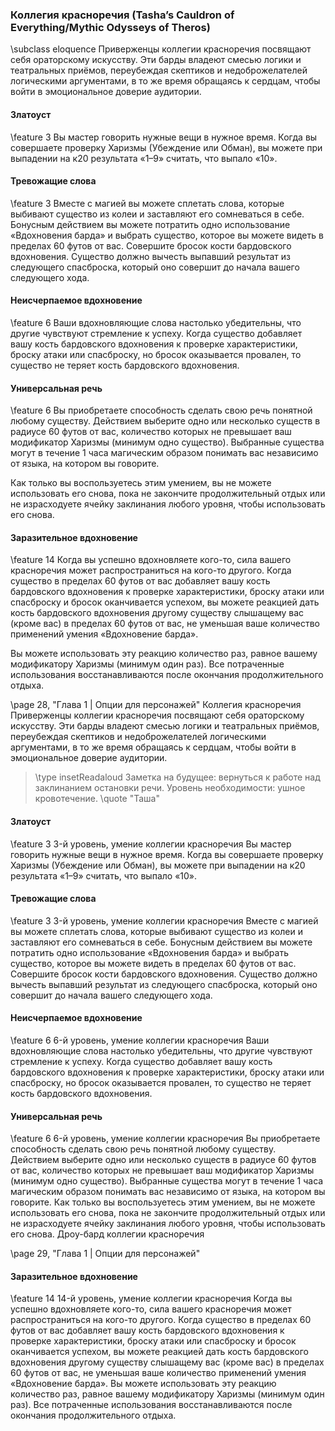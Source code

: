 ### Коллегия красноречия (Tasha’s Cauldron of Everything/Mythic Odysseys of Theros)
\subclass eloquence
Приверженцы коллегии красноречия посвящают себя ораторскому искусству. Эти барды владеют смесью логики и театральных приёмов, переубеждая скептиков и недоброжелателей логическими аргументами, в то же время обращаясь к сердцам, чтобы войти в эмоциональное доверие аудитории.

#### Златоуст
\feature 3
Вы мастер говорить нужные вещи в нужное время. Когда вы совершаете проверку Харизмы (Убеждение или Обман), вы можете при выпадении на к20 результата «1–9» считать, что выпало «10».

#### Тревожащие слова
\feature 3
Вместе с магией вы можете сплетать слова, которые выбивают существо из колеи и заставляют его сомневаться в себе. Бонусным действием вы можете потратить одно использование «Вдохновения барда» и выбрать существо, которое вы можете видеть в пределах 60 футов от вас. Совершите бросок кости бардовского вдохновения. Существо должно вычесть выпавший результат из следующего спасброска, который оно совершит до начала вашего следующего хода.

#### Неисчерпаемое вдохновение
\feature 6
Ваши вдохновляющие слова настолько убедительны, что другие чувствуют стремление к успеху. Когда существо добавляет вашу кость бардовского вдохновения к проверке характеристики, броску атаки или спасброску, но бросок оказывается провален, то существо не теряет кость бардовского вдохновения.

#### Универсальная речь
\feature 6
Вы приобретаете способность сделать свою речь понятной любому существу. Действием выберите одно или несколько существ в радиусе 60 футов от вас, количество которых не превышает ваш модификатор Харизмы (минимум одно существо). Выбранные существа могут в течение 1 часа магическим образом понимать вас независимо от языка, на котором вы говорите.

Как только вы воспользуетесь этим умением, вы не можете использовать его снова, пока не закончите продолжительный отдых или не израсходуете ячейку заклинания любого уровня, чтобы использовать его снова.

#### Заразительное вдохновение
\feature 14
Когда вы успешно вдохновляете кого-то, сила вашего красноречия может распространиться на кого-то другого. Когда существо в пределах 60 футов от вас добавляет вашу кость бардовского вдохновения к проверке характеристики, броску атаки или спасброску и бросок оканчивается успехом, вы можете реакцией дать кость бардовского вдохновения другому существу слышащему вас (кроме вас) в пределах 60 футов от вас, не уменьшая ваше количество применений умения «Вдохновение барда».

Вы можете использовать эту реакцию количество раз, равное вашему модификатору Харизмы (минимум один раз). Все потраченные использования восстанавливаются после окончания продолжительного отдыха.


\page 28, "Глава 1 | Опции для персонажей"
Коллегия красноречия
Приверженцы коллегии красноречия посвящают себя ораторскому искусству. Эти барды владеют смесью логики и театральных приёмов, переубеждая скептиков и недоброжелателей логическими аргументами, в то же время обращаясь к сердцам, чтобы войти в эмоциональное доверие аудитории.
> \type insetReadaloud
> Заметка на будущее: вернуться к работе над заклинанием остановки речи. Уровень необходимости: ушное кровотечение.
> \quote "Таша"
#### Златоуст
\feature 3
3-й уровень, умение коллегии красноречия
Вы мастер говорить нужные вещи в нужное время.
Когда вы совершаете проверку Харизмы (Убеждение или Обман), вы можете при выпадении на к20
результата «1–9» считать, что выпало «10».
#### Тревожащие слова
\feature 3
3-й уровень, умение коллегии красноречия
Вместе с магией вы можете сплетать слова, которые выбивают существо из колеи и заставляют его сомневаться в себе. Бонусным действием вы можете потратить одно использование «Вдохновения барда» и выбрать существо, которое вы можете видеть в пределах 60 футов от вас. Совершите бросок кости бардовского вдохновения. Существо должно вычесть выпавший результат из следующего спасброска, который оно совершит до начала вашего следующего хода.
#### Неисчерпаемое вдохновение
\feature 6
6-й уровень, умение коллегии красноречия
Ваши вдохновляющие слова настолько убедительны, что другие чувствуют стремление к успеху.
Когда существо добавляет вашу кость бардовского вдохновения к проверке характеристики, броску атаки или спасброску, но бросок оказывается провален, то существо не теряет кость бардовского вдохновения.
#### Универсальная речь
\feature 6
6-й уровень, умение коллегии красноречия
Вы приобретаете способность сделать свою речь понятной любому существу. Действием выберите одно или несколько существ в радиусе 60 футов от вас, количество которых не превышает ваш модификатор Харизмы (минимум одно существо).
Выбранные существа могут в течение 1 часа магическим образом понимать вас независимо от языка, на котором вы говорите.
Как только вы воспользуетесь этим умением, вы не можете использовать его снова, пока не закончите продолжительный отдых или не израсходуете ячейку заклинания любого уровня, чтобы использовать его снова.
Дроу-бард коллегии красноречия

\page 29, "Глава 1 | Опции для персонажей"
#### Заразительное вдохновение
\feature 14
14-й уровень, умение коллегии красноречия
Когда вы успешно вдохновляете кого-то, сила вашего красноречия может распространиться на кого-то другого. Когда существо в пределах 60 футов от вас добавляет вашу кость бардовского вдохновения к проверке характеристики, броску атаки или спасброску и бросок оканчивается успехом, вы можете реакцией дать кость бардовского вдохновения другому существу слышащему вас (кроме вас) в пределах 60 футов от вас, не уменьшая ваше количество применений умения «Вдохновение барда».
Вы можете использовать эту реакцию количество раз, равное вашему модификатору Харизмы
(минимум один раз). Все потраченные использования восстанавливаются после окончания продолжительного отдыха.
